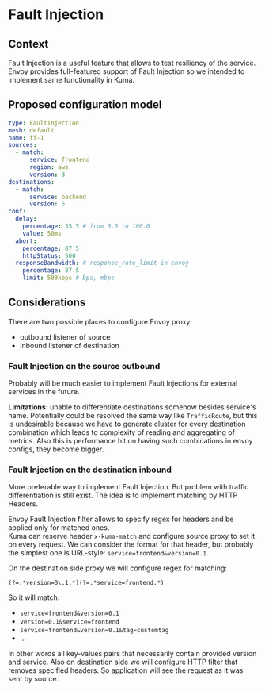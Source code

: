 # Fault Injection

## Context

Fault Injection is a useful feature that allows to test resiliency of the service. 
Envoy provides full-featured support of Fault Injection so we intended 
to implement same functionality in Kuma.

## Proposed configuration model

```yaml
type: FaultInjection
mesh: default
name: fi-1
sources:
  - match:
      service: frontend
      region: aws
      version: 3
destinations:
  - match:
      service: backend
      version: 5
conf:
  delay:
    percentage: 35.5 # from 0.0 to 100.0
    value: 50ms
  abort:
    percentage: 87.5
    httpStatus: 500
  responseBandwidth: # response_rate_limit in envoy
    percentage: 87.5
    limit: 500kbps # bps, mbps
```

## Considerations

There are two possible places to configure Envoy proxy: 
- outbound listener of source
- inbound listener of destination

### Fault Injection on the source outbound

Probably will be much easier to implement Fault Injections for external services in the future.

**Limitations:** unable to differentiate destinations somehow besides service's name. 
Potentially could be resolved the same way like `TrafficRoute`, but this is undesirable because 
we have to generate cluster for every destination combination which leads to complexity of reading and
aggregating of metrics. Also this is performance hit on having such combinations in envoy configs, they become bigger. 

### Fault Injection on the destination inbound

More preferable way to implement Fault Injection. But problem with traffic differentiation is 
still exist. The idea is to implement matching by HTTP Headers.

Envoy Fault Injection filter allows to specify regex for headers and be applied only for matched ones.   
Kuma can reserve header `x-kuma-match` and configure source proxy to set it on every request. We can 
consider the format for that header, but probably the simplest one is URL-style: `service=frontend&version=0.1`. 

On the destination side proxy we will configure regex for matching:
```
(?=.*version=0\.1.*)(?=.*service=frontend.*)
```
So it will match:
- `service=frontend&version=0.1` 
- `version=0.1&service=frontend` 
- `service=frontend&version=0.1&tag=customtag`
- ...

In other words all key-values pairs that necessarily contain provided version and service.
Also on destination side we will configure HTTP filter that removes specified headers. 
So application will see the request as it was sent by source. 
